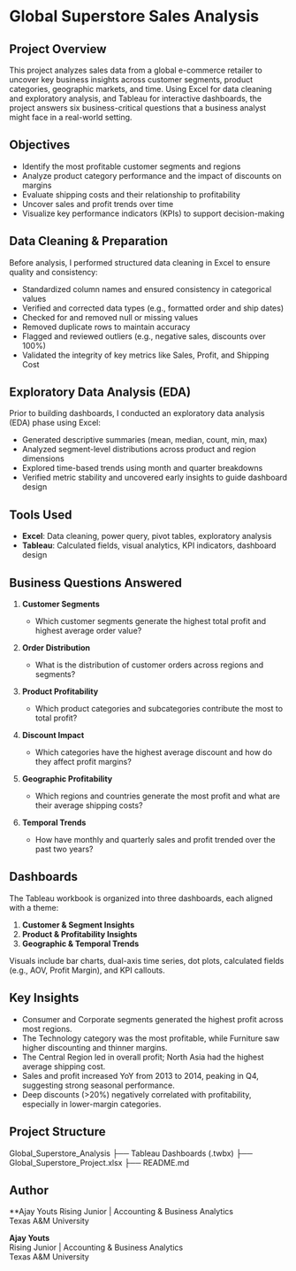 # Global Superstore Sales Analysis

## Project Overview

This project analyzes sales data from a global e-commerce retailer to uncover key business insights across customer segments, product categories, geographic markets, and time. Using Excel for data cleaning and exploratory analysis, and Tableau for interactive dashboards, the project answers six business-critical questions that a business analyst might face in a real-world setting.

## Objectives

- Identify the most profitable customer segments and regions
- Analyze product category performance and the impact of discounts on margins
- Evaluate shipping costs and their relationship to profitability
- Uncover sales and profit trends over time
- Visualize key performance indicators (KPIs) to support decision-making

## Data Cleaning & Preparation

Before analysis, I performed structured data cleaning in Excel to ensure quality and consistency:
-  Standardized column names and ensured consistency in categorical values  
-  Verified and corrected data types (e.g., formatted order and ship dates)
-  Checked for and removed null or missing values
-  Removed duplicate rows to maintain accuracy
-  Flagged and reviewed outliers (e.g., negative sales, discounts over 100%)
-  Validated the integrity of key metrics like Sales, Profit, and Shipping Cost

## Exploratory Data Analysis (EDA)

Prior to building dashboards, I conducted an exploratory data analysis (EDA) phase using Excel:
-  Generated descriptive summaries (mean, median, count, min, max)
-  Analyzed segment-level distributions across product and region dimensions
-  Explored time-based trends using month and quarter breakdowns
-  Verified metric stability and uncovered early insights to guide dashboard design

## Tools Used

- **Excel**: Data cleaning, power query, pivot tables, exploratory analysis
- **Tableau**: Calculated fields, visual analytics, KPI indicators, dashboard design

## Business Questions Answered

1. **Customer Segments**
   - Which customer segments generate the highest total profit and highest average order value?

2. **Order Distribution**
   - What is the distribution of customer orders across regions and segments?

3. **Product Profitability**
   - Which product categories and subcategories contribute the most to total profit?

4. **Discount Impact**
   - Which categories have the highest average discount and how do they affect profit margins?

5. **Geographic Profitability**
   - Which regions and countries generate the most profit and what are their average shipping costs?

6. **Temporal Trends**
   - How have monthly and quarterly sales and profit trended over the past two years?

## Dashboards

The Tableau workbook is organized into three dashboards, each aligned with a theme:

1. **Customer & Segment Insights**
2. **Product & Profitability Insights**
3. **Geographic & Temporal Trends**

Visuals include bar charts, dual-axis time series, dot plots, calculated fields (e.g., AOV, Profit Margin), and KPI callouts.

## Key Insights

- Consumer and Corporate segments generated the highest profit across most regions.
- The Technology category was the most profitable, while Furniture saw higher discounting and thinner margins.
- The Central Region led in overall profit; North Asia had the highest average shipping cost.
- Sales and profit increased YoY from 2013 to 2014, peaking in Q4, suggesting strong seasonal performance.
- Deep discounts (>20%) negatively correlated with profitability, especially in lower-margin categories.

## Project Structure

 Global_Superstore_Analysis
├──  Tableau Dashboards (.twbx)
├──  Global_Superstore_Project.xlsx
├──  README.md

## Author

**Ajay Youts
Rising Junior | Accounting & Business Analytics  
Texas A&M University






**Ajay Youts**  
Rising Junior | Accounting & Business Analytics  
Texas A&M University
